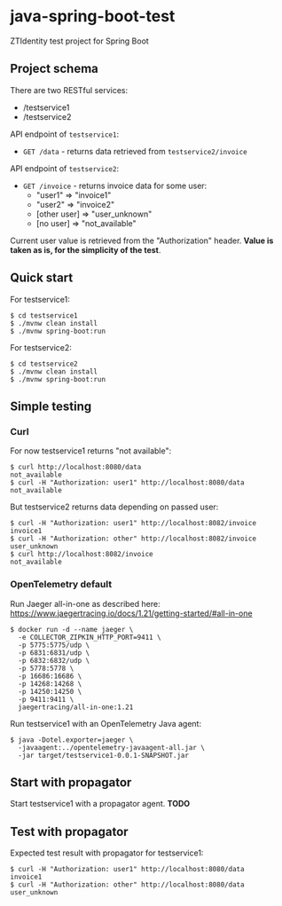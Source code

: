 # java-spring-boot-test
ZTIdentity test project for Spring Boot

## Project schema

There are two RESTful services:
* /testservice1
* /testservice2

API endpoint of `testservice1`:
* `GET /data` - returns data retrieved from `testservice2/invoice`

API endpoint of `testservice2`:
* `GET /invoice` - returns invoice data for some user:
  * "user1" => "invoice1"
  * "user2" => "invoice2"
  * [other user] => "user_unknown"
  * [no user] => "not_available"

Current user value is retrieved from the "Authorization" header. **Value is 
taken as is, for the simplicity of the test**.

## Quick start

For testservice1:
```
$ cd testservice1
$ ./mvnw clean install
$ ./mvnw spring-boot:run
```

For testservice2:
```
$ cd testservice2
$ ./mvnw clean install
$ ./mvnw spring-boot:run
```

## Simple testing

### Curl

For now testservice1 returns "not available":
```
$ curl http://localhost:8080/data
not_available
$ curl -H "Authorization: user1" http://localhost:8080/data
not_available
```

But testservice2 returns data depending on passed user:
```
$ curl -H "Authorization: user1" http://localhost:8082/invoice
invoice1
$ curl -H "Authorization: other" http://localhost:8082/invoice
user_unknown
$ curl http://localhost:8082/invoice
not_available
```

### OpenTelemetry default

Run Jaeger all-in-one as described here: 
<https://www.jaegertracing.io/docs/1.21/getting-started/#all-in-one>
```
$ docker run -d --name jaeger \
  -e COLLECTOR_ZIPKIN_HTTP_PORT=9411 \
  -p 5775:5775/udp \
  -p 6831:6831/udp \
  -p 6832:6832/udp \
  -p 5778:5778 \
  -p 16686:16686 \
  -p 14268:14268 \
  -p 14250:14250 \
  -p 9411:9411 \
  jaegertracing/all-in-one:1.21
```

Run testservice1 with an OpenTelemetry Java agent:
```
$ java -Dotel.exporter=jaeger \
  -javaagent:../opentelemetry-javaagent-all.jar \
  -jar target/testservice1-0.0.1-SNAPSHOT.jar
```

## Start with propagator

Start testservice1 with a propagator agent. **TODO**

## Test with propagator

Expected test result with propagator for testservice1:
```
$ curl -H "Authorization: user1" http://localhost:8080/data
invoice1
$ curl -H "Authorization: other" http://localhost:8080/data
user_unknown
```
